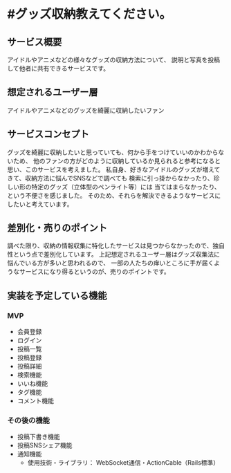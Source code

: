 # #グッズ収納教えてください。

## サービス概要
アイドルやアニメなどの様々なグッズの収納方法について、
説明と写真を投稿して他者に共有できるサービスです。

## 想定されるユーザー層
アイドルやアニメなどのグッズを綺麗に収納したいファン

## サービスコンセプト
グッズを綺麗に収納したいと思っていても、何から手をつけていいのかわからないため、
他のファンの方がどのように収納しているか見られると参考になると思い、このサービスを考えました。
私自身、好きなアイドルのグッズが増えてきて、収納方法に悩んでSNSなどで調べても
検索に引っ掛からなかったり、珍しい形の特定のグッズ（立体型のペンライト等）には
当てはまらなかったり、という不便さを感じました。
そのため、それらを解決できるようなサービスにしたいと考えています。

## 差別化・売りのポイント
調べた限り、収納の情報収集に特化したサービスは見つからなかったので、独自性という点で差別化しています。
上記想定されるユーザー層はグッズ収集法に悩んでいる方が多いと思われるので、
一部の人たちの痒いところに手が届くようなサービスになり得るというのが、売りのポイントです。

## 実装を予定している機能
### MVP
* 会員登録
* ログイン
* 投稿一覧
* 投稿登録
* 投稿詳細
* 検索機能
* いいね機能
* タグ機能
* コメント機能

### その後の機能
* 投稿下書き機能
* 投稿SNSシェア機能
* 通知機能
  * 使用技術・ライブラリ： WebSocket通信・ActionCable（Rails標準）
